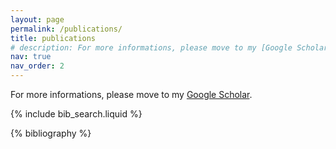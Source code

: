 ```yaml
---
layout: page
permalink: /publications/
title: publications
# description: For more informations, please move to my [Google Scholar](https://scholar.google.com/citations?user=QGwYalkAAAAJ&hl=en). 
nav: true
nav_order: 2
---
```

For more informations, please move to my [Google Scholar](https://scholar.google.com/citations?user=QGwYalkAAAAJ&hl=en). 

<!-- _pages/publications.md -->

<!-- Bibsearch Feature -->

{% include bib_search.liquid %}

<div class="publications">

{% bibliography %}

</div>
